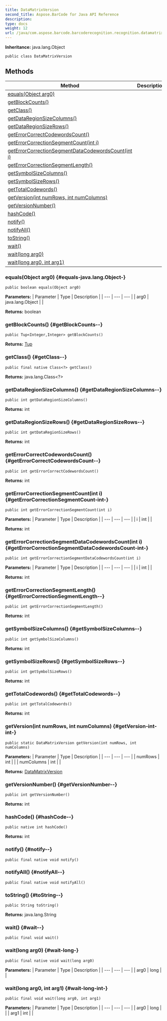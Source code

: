 ```yaml
---
title: DataMatrixVersion
second_title: Aspose.BarCode for Java API Reference
description: 
type: docs
weight: 12
url: /java/com.aspose.barcode.barcoderecognition.recognition.datamatrix/datamatrixversion/
---
```

**Inheritance:**
java.lang.Object
```
public class DataMatrixVersion
```
## Methods

| Method | Description |
| --- | --- |
| [equals(Object arg0)](#equals-java.lang.Object-) |  |
| [getBlockCounts()](#getBlockCounts--) |  |
| [getClass()](#getClass--) |  |
| [getDataRegionSizeColumns()](#getDataRegionSizeColumns--) |  |
| [getDataRegionSizeRows()](#getDataRegionSizeRows--) |  |
| [getErrorCorrectCodewordsCount()](#getErrorCorrectCodewordsCount--) |  |
| [getErrorCorrectionSegmentCount(int i)](#getErrorCorrectionSegmentCount-int-) |  |
| [getErrorCorrectionSegmentDataCodewordsCount(int i)](#getErrorCorrectionSegmentDataCodewordsCount-int-) |  |
| [getErrorCorrectionSegmentLength()](#getErrorCorrectionSegmentLength--) |  |
| [getSymbolSizeColumns()](#getSymbolSizeColumns--) |  |
| [getSymbolSizeRows()](#getSymbolSizeRows--) |  |
| [getTotalCodewords()](#getTotalCodewords--) |  |
| [getVersion(int numRows, int numColumns)](#getVersion-int-int-) |  |
| [getVersionNumber()](#getVersionNumber--) |  |
| [hashCode()](#hashCode--) |  |
| [notify()](#notify--) |  |
| [notifyAll()](#notifyAll--) |  |
| [toString()](#toString--) |  |
| [wait()](#wait--) |  |
| [wait(long arg0)](#wait-long-) |  |
| [wait(long arg0, int arg1)](#wait-long-int-) |  |
### equals(Object arg0) {#equals-java.lang.Object-}
```
public boolean equals(Object arg0)
```




**Parameters:**
| Parameter | Type | Description |
| --- | --- | --- |
| arg0 | java.lang.Object |  |

**Returns:**
boolean
### getBlockCounts() {#getBlockCounts--}
```
public Tup<Integer,Integer> getBlockCounts()
```




**Returns:**
[Tup](../../com.aspose.barcode.common.generic.types/tup)
### getClass() {#getClass--}
```
public final native Class<?> getClass()
```




**Returns:**
java.lang.Class<?>
### getDataRegionSizeColumns() {#getDataRegionSizeColumns--}
```
public int getDataRegionSizeColumns()
```




**Returns:**
int
### getDataRegionSizeRows() {#getDataRegionSizeRows--}
```
public int getDataRegionSizeRows()
```




**Returns:**
int
### getErrorCorrectCodewordsCount() {#getErrorCorrectCodewordsCount--}
```
public int getErrorCorrectCodewordsCount()
```




**Returns:**
int
### getErrorCorrectionSegmentCount(int i) {#getErrorCorrectionSegmentCount-int-}
```
public int getErrorCorrectionSegmentCount(int i)
```




**Parameters:**
| Parameter | Type | Description |
| --- | --- | --- |
| i | int |  |

**Returns:**
int
### getErrorCorrectionSegmentDataCodewordsCount(int i) {#getErrorCorrectionSegmentDataCodewordsCount-int-}
```
public int getErrorCorrectionSegmentDataCodewordsCount(int i)
```




**Parameters:**
| Parameter | Type | Description |
| --- | --- | --- |
| i | int |  |

**Returns:**
int
### getErrorCorrectionSegmentLength() {#getErrorCorrectionSegmentLength--}
```
public int getErrorCorrectionSegmentLength()
```




**Returns:**
int
### getSymbolSizeColumns() {#getSymbolSizeColumns--}
```
public int getSymbolSizeColumns()
```




**Returns:**
int
### getSymbolSizeRows() {#getSymbolSizeRows--}
```
public int getSymbolSizeRows()
```




**Returns:**
int
### getTotalCodewords() {#getTotalCodewords--}
```
public int getTotalCodewords()
```




**Returns:**
int
### getVersion(int numRows, int numColumns) {#getVersion-int-int-}
```
public static DataMatrixVersion getVersion(int numRows, int numColumns)
```




**Parameters:**
| Parameter | Type | Description |
| --- | --- | --- |
| numRows | int |  |
| numColumns | int |  |

**Returns:**
[DataMatrixVersion](../../com.aspose.barcode.barcoderecognition.recognition.datamatrix/datamatrixversion)
### getVersionNumber() {#getVersionNumber--}
```
public int getVersionNumber()
```




**Returns:**
int
### hashCode() {#hashCode--}
```
public native int hashCode()
```




**Returns:**
int
### notify() {#notify--}
```
public final native void notify()
```




### notifyAll() {#notifyAll--}
```
public final native void notifyAll()
```




### toString() {#toString--}
```
public String toString()
```




**Returns:**
java.lang.String
### wait() {#wait--}
```
public final void wait()
```




### wait(long arg0) {#wait-long-}
```
public final native void wait(long arg0)
```




**Parameters:**
| Parameter | Type | Description |
| --- | --- | --- |
| arg0 | long |  |

### wait(long arg0, int arg1) {#wait-long-int-}
```
public final void wait(long arg0, int arg1)
```




**Parameters:**
| Parameter | Type | Description |
| --- | --- | --- |
| arg0 | long |  |
| arg1 | int |  |

